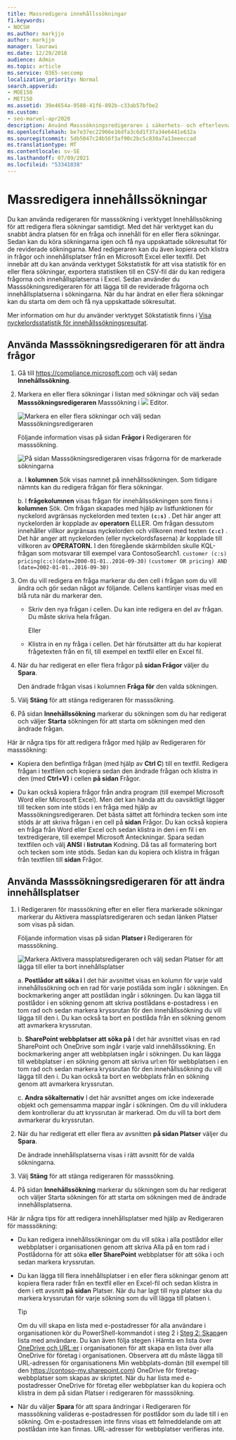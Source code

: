```yaml
---
title: Massredigera innehållssökningar
f1.keywords:
- NOCSH
ms.author: markjjo
author: markjjo
manager: laurawi
ms.date: 12/29/2016
audience: Admin
ms.topic: article
ms.service: O365-seccomp
localization_priority: Normal
search.appverid:
- MOE150
- MET150
ms.assetid: 39e4654a-9588-41f6-892b-c33ab57bfbe2
ms.custom:
- seo-marvel-apr2020
description: Använd Masssökningsredigeraren i säkerhets- och efterlevnadscentret för att snabbt ändra en fråga och innehållsplatser för en eller flera innehållssökningar.
ms.openlocfilehash: be7e37ec22966e16dfa3c6d1f37a34e6441e632a
ms.sourcegitcommit: 5db5047c24b56f3af90c2bc5c830a7a13eeeccad
ms.translationtype: MT
ms.contentlocale: sv-SE
ms.lasthandoff: 07/09/2021
ms.locfileid: "53341038"
---
```

# <a name="bulk-edit-content-searches"></a>Massredigera innehållssökningar

Du kan använda redigeraren för masssökning i verktyget Innehållssökning för att redigera flera sökningar samtidigt. Med det här verktyget kan du snabbt ändra platsen för en fråga och innehåll för en eller flera sökningar. Sedan kan du köra sökningarna igen och få nya uppskattade sökresultat för de reviderade sökningarna. Med redigeraren kan du även kopiera och klistra in frågor och innehållsplatser från en Microsoft Excel eller textfil. Det innebär att du kan använda verktyget Sökstatistik för att visa statistik för en eller flera sökningar, exportera statistiken till en CSV-fil där du kan redigera frågorna och innehållsplatserna i Excel. Sedan använder du Masssökningsredigeraren för att lägga till de reviderade frågorna och innehållsplatserna i sökningarna. När du har ändrat en eller flera sökningar kan du starta om dem och få nya uppskattade sökresultat.

Mer information om hur du använder verktyget Sökstatistik finns i [Visa nyckelordsstatistik för innehållssökningsresultat](view-keyword-statistics-for-content-search.md).

## <a name="use-the-bulk-search-editor-to-change-queries"></a>Använda Masssökningsredigeraren för att ändra frågor

1. Gå till <https://compliance.microsoft.com> och välj sedan **Innehållssökning**.

2. Markera en eller flera sökningar i listan med sökningar och välj sedan **Masssökningsredigeraren** Masssökning i ![ ](../media/1ddb3d18-2f00-4a7b-98a6-817ca5ec7014.png) Editor.

    ![Markera en eller flera sökningar och välj sedan Masssökningsredigeraren](../media/600c9716-89a2-4451-b111-fa7cfaad2006.png)

    Följande information visas på sidan **Frågor i** Redigeraren för masssökning.

    ![På sidan Masssökningsredigeraren visas frågorna för de markerade sökningarna](../media/189659af-cc78-4479-b0bc-a93decad2f6c.png)

    a. I **kolumnen** Sök visas namnet på innehållssökningen. Som tidigare nämnts kan du redigera frågan för flera sökningar.

    b. I **frågekolumnen** visas frågan för innehållssökningen som finns i **kolumnen** Sök. Om frågan skapades med hjälp av listfunktionen för nyckelord avgränsas nyckelorden med texten **`(c:s)`** . Det här anger att nyckelorden är kopplade av **operatorn** ELLER. Om frågan dessutom innehåller villkor avgränsas nyckelorden och villkoren med texten **`(c:c)`** . Det här anger att nyckelorden (eller nyckelordsfaserna) är kopplade till villkoren av **OPERATORN.** I den föregående skärmbilden skulle KQL-frågan som motsvarar till exempel vara ContosoSearch1. `customer (c:s) pricing(c:c)(date=2000-01-01..2016-09-30)` `(customer OR pricing) AND (date=2002-01-01..2016-09-30)`

3. Om du vill redigera en fråga markerar du den cell i frågan som du vill ändra och gör sedan något av följande. Cellens kantlinjer visas med en blå ruta när du markerar den.

   - Skriv den nya frågan i cellen. Du kan inte redigera en del av frågan. Du måste skriva hela frågan.

      Eller

   - Klistra in en ny fråga i cellen. Det här förutsätter att du har kopierat frågetexten från en fil, till exempel en textfil eller en Excel fil.

4. När du har redigerat en eller flera frågor på **sidan Frågor** väljer du **Spara**.

    Den ändrade frågan visas i kolumnen **Fråga för** den valda sökningen.

5. Välj **Stäng** för att stänga redigeraren för masssökning.

6. På sidan **Innehållssökning** markerar du sökningen som du har redigerat och väljer **Starta** sökningen för att starta om sökningen med den ändrade frågan.

Här är några tips för att redigera frågor med hjälp av Redigeraren för masssökning:

- Kopiera den befintliga frågan (med hjälp av **Ctrl C**) till en textfil. Redigera frågan i textfilen och kopiera sedan den ändrade frågan och klistra in den (med **Ctrl+V)** i cellen **på sidan** Frågor.

- Du kan också kopiera frågor från andra program (till exempel Microsoft Word eller Microsoft Excel). Men det kan hända att du oavsiktligt lägger till tecken som inte stöds i en fråga med hjälp av Masssökningsredigeraren. Det bästa sättet att förhindra tecken som inte stöds är att skriva frågan i en cell på **sidan** Frågor. Du kan också kopiera en fråga från Word eller Excel och sedan klistra in den i en fil i en textredigerare, till exempel Microsoft Anteckningar. Spara sedan textfilen och välj **ANSI** i **listrutan** Kodning. Då tas all formatering bort och tecken som inte stöds. Sedan kan du kopiera och klistra in frågan från textfilen till **sidan** Frågor.

## <a name="use-the-bulk-search-editor-to-change-content-locations"></a>Använda Masssökningsredigeraren för att ändra innehållsplatser

1. I Redigeraren för masssökning efter en eller flera markerade sökningar  markerar du Aktivera massplatsredigeraren och sedan länken Platser som visas på sidan.

    Följande information visas på sidan **Platser i** Redigeraren för masssökning.

    ![Markera Aktivera massplatsredigeraren och välj sedan Platser för att lägga till eller ta bort innehållsplatser](../media/a5a468ce-bd63-4c53-bc37-ff64cf769e59.png)

    a. **Postlådor att söka i** I det här avsnittet visas en kolumn för varje vald innehållssökning och en rad för varje postlåda som ingår i sökningen. En bockmarkering anger att postlådan ingår i sökningen. Du kan lägga till postlådor i en sökning genom att skriva postlådans e-postadress i en tom rad och sedan markera kryssrutan för den innehållssökning du vill lägga till den i. Du kan också ta bort en postlåda från en sökning genom att avmarkera kryssrutan.

    b. **SharePoint webbplatser att söka på** I det här avsnittet visas en rad SharePoint och OneDrive som ingår i varje vald innehållssökning. En bockmarkering anger att webbplatsen ingår i sökningen. Du kan lägga till webbplatser i en sökning genom att skriva url:en för webbplatsen i en tom rad och sedan markera kryssrutan för den innehållssökning du vill lägga till den i. Du kan också ta bort en webbplats från en sökning genom att avmarkera kryssrutan.

    c. **Andra sökalternativ** I det här avsnittet anges om icke indexerade objekt och gemensamma mappar ingår i sökningen. Om du vill inkludera dem kontrollerar du att kryssrutan är markerad. Om du vill ta bort dem avmarkerar du kryssrutan.

2. När du har redigerat ett eller flera av avsnitten **på sidan Platser** väljer du **Spara**.

    De ändrade innehållsplatserna visas i rätt avsnitt för de valda sökningarna.

3. Välj **Stäng** för att stänga redigeraren för masssökning.

4. På sidan **Innehållssökning** markerar du sökningen som du  har redigerat och väljer Starta sökningen för att starta om sökningen med de ändrade innehållsplatserna.

Här är några tips för att redigera innehållsplatser med hjälp av Redigeraren för masssökning:

- Du kan redigera innehållssökningar om du vill söka  i alla postlådor  eller webbplatser i organisationen genom att skriva Alla på en tom rad i Postlådorna för att söka **eller SharePoint** webbplatser för att söka i och sedan markera kryssrutan.

- Du kan lägga till flera innehållsplatser i en eller flera sökningar genom att kopiera flera rader från en textfil eller en Excel-fil och sedan klistra in dem i ett avsnitt **på sidan** Platser. När du har lagt till nya platser ska du markera kryssrutan för varje sökning som du vill lägga till platsen i.

    > [!TIP]
    > Om du vill skapa en lista med e-postadresser för alla användare i organisationen kör du PowerShell-kommandot i steg 2 i [Steg 2: Skapa](search-the-mailbox-and-onedrive-for-business-for-a-list-of-users.md#step-2-generate-a-list-of-users)en lista med användare. Du kan även följa stegen i Hämta en lista över [OneDrive och URL:er](/onedrive/list-onedrive-urls) i organisationen för att skapa en lista över alla OneDrive för företag i organisationen. Observera att du måste lägga till URL-adressen för organisationens Min webbplats-domän (till exempel till den https://contoso-my.sharepoint.com) OneDrive för företag-webbplatser som skapas av skriptet. När du har lista med e-postadresser OneDrive för företag eller webbplatser kan  du kopiera och klistra in dem på sidan Platser i redigeraren för masssökning.

- När du väljer **Spara** för att spara ändringar i Redigeraren för masssökning valideras e-postadressen för postlådor som du lade till i en sökning. Om e-postadressen inte finns visas ett felmeddelande om att postlådan inte kan finnas. URL-adresser för webbplatser verifieras inte.
